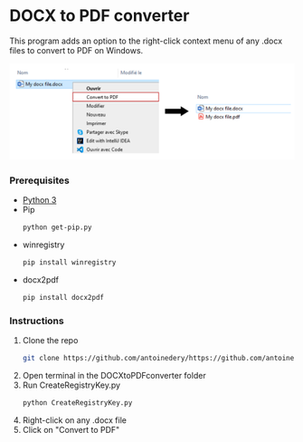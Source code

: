 <td><h1>DOCX to PDF converter</h1></td>

This program adds an option to the right-click context menu of any .docx files to convert to PDF on Windows. 
<p align="center">
   <img src="assets/capture.PNG")
</p>

### Prerequisites
* [Python 3](https://www.python.org/ftp/python/3.9.5/python-3.9.5-amd64.exe)
* Pip
   ```sh
   python get-pip.py      
* winregistry
   ```sh
   pip install winregistry
* docx2pdf
   ```sh
   pip install docx2pdf

### Instructions     
1. Clone the repo
   ```sh
   git clone https://github.com/antoinedery/https://github.com/antoinedery/DOCXtoPDFconverter.git
   ```
2. Open terminal in the DOCXtoPDFconverter folder
3. Run CreateRegistryKey.py
   ```sh
   python CreateRegistryKey.py
4. Right-click on any .docx file
5. Click on "Convert to PDF"
